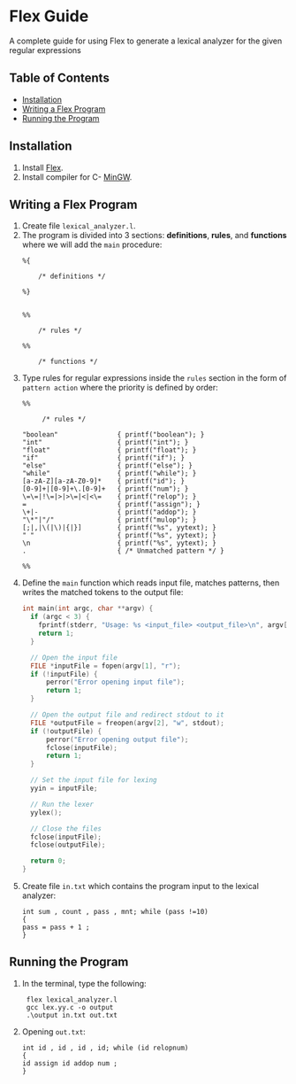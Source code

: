 # Flex Guide
A complete guide for using Flex to generate a lexical analyzer for the given regular expressions

## Table of Contents
- [Installation](#installation)
- [Writing a Flex Program](#writing-a-flex-program)
- [Running the Program](#running-the-program)


## Installation
1. Install [Flex](https://gnuwin32.sourceforge.net/packages/flex.htm).
2. Install compiler for C- [MinGW](https://sourceforge.net/projects/mingw/files/latest/download?source=files).

## Writing a Flex Program
1. Create file `lexical_analyzer.l`.
2. The program is divided into 3 sections: **definitions**, **rules**, and **functions** where we will add the `main` procedure:
    ````
    %{
    
        /* definitions */
    
    %}
    
    
    %%
    
        /* rules */
    
    %%
    
        /* functions */
    ````
3. Type rules for regular expressions inside the `rules` section in the form of `pattern action` where the priority is defined by order:
    ````
    %%
   
         /* rules */

    "boolean"               { printf("boolean"); }
    "int"                   { printf("int"); }
    "float"                 { printf("float"); }
    "if"                    { printf("if"); }
    "else"                  { printf("else"); }
    "while"                 { printf("while"); }
    [a-zA-Z][a-zA-Z0-9]*    { printf("id"); }
    [0-9]+|[0-9]+\.[0-9]+   { printf("num"); }
    \=\=|!\=|>|>\=|<|<\=    { printf("relop"); }
    =                       { printf("assign"); }
    \+|-                    { printf("addop"); }
    "\*"|"/"                { printf("mulop"); }
    [;|,|\(|\)|{|}]         { printf("%s", yytext); }
    " "                     { printf("%s", yytext); }
    \n                      { printf("%s", yytext); }
    .                       { /* Unmatched pattern */ }
   
    %%
    ````
4. Define the `main` function which reads input file, matches patterns, then writes the matched tokens to the output file:
    ````c++
    int main(int argc, char **argv) {
      if (argc < 3) {
        fprintf(stderr, "Usage: %s <input_file> <output_file>\n", argv[0]);
        return 1;
      }
    
      // Open the input file
      FILE *inputFile = fopen(argv[1], "r");
      if (!inputFile) {
          perror("Error opening input file");
          return 1;
      }
    
      // Open the output file and redirect stdout to it
      FILE *outputFile = freopen(argv[2], "w", stdout);
      if (!outputFile) {
          perror("Error opening output file");
          fclose(inputFile);
          return 1;
      }
    
      // Set the input file for lexing
      yyin = inputFile;
    
      // Run the lexer
      yylex();
    
      // Close the files
      fclose(inputFile);
      fclose(outputFile);
    
      return 0;
    }
    ````
5. Create file `in.txt` which contains the program input to the lexical analyzer:
    ````text
   int sum , count , pass , mnt; while (pass !=10)
    {
    pass = pass + 1 ;
    }
    ````
## Running the Program
1. In the terminal, type the following:
   ````commandline
    flex lexical_analyzer.l
    gcc lex.yy.c -o output
    .\output in.txt out.txt
   ````
2. Opening `out.txt`:
    ````text
    int id , id , id , id; while (id relopnum)
    {
    id assign id addop num ;
    }
    ````
